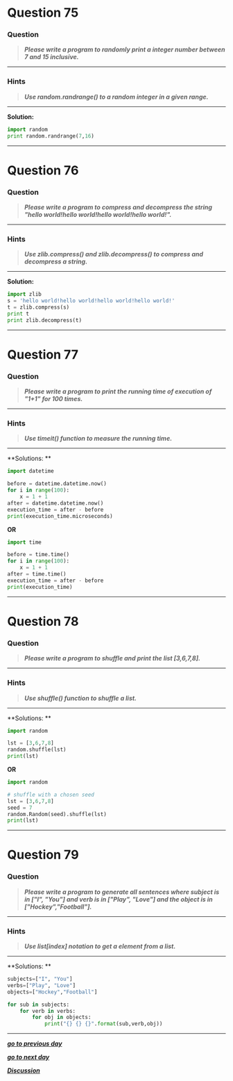 # Question 75

### **Question**

> **_Please write a program to randomly print a integer number between 7 and 15 inclusive._**

---

### Hints

> **_Use random.randrange() to a random integer in a given range._**

---

**Solution:**

```python
import random
print random.randrange(7,16)
```

---

# Question 76

### **Question**

> **_Please write a program to compress and decompress the string "hello world!hello world!hello world!hello world!"._**

---

### Hints

> **_Use zlib.compress() and zlib.decompress() to compress and decompress a string._**

---

**Solution:**

```python
import zlib
s = 'hello world!hello world!hello world!hello world!'
t = zlib.compress(s)
print t
print zlib.decompress(t)
```

---

# Question 77

### **Question**

> **_Please write a program to print the running time of execution of "1+1" for 100 times._**

---

### Hints

> **_Use timeit() function to measure the running time._**

---



**Solutions: **

```python
import datetime

before = datetime.datetime.now()
for i in range(100):
    x = 1 + 1
after = datetime.datetime.now()
execution_time = after - before
print(execution_time.microseconds)
```

**OR**

```python
import time

before = time.time()
for i in range(100):
    x = 1 + 1
after = time.time()
execution_time = after - before
print(execution_time)
```

---

# Question 78

### **Question**

> **_Please write a program to shuffle and print the list [3,6,7,8]._**

---

### Hints

> **_Use shuffle() function to shuffle a list._**

---



**Solutions: **

```python
import random

lst = [3,6,7,8]
random.shuffle(lst)
print(lst)
```

**OR**

```python
import random

# shuffle with a chosen seed
lst = [3,6,7,8]
seed = 7
random.Random(seed).shuffle(lst)
print(lst)
```

---

# Question 79

### **Question**

> **_Please write a program to generate all sentences where subject is in ["I", "You"] and verb is in ["Play", "Love"] and the object is in ["Hockey","Football"]._**

---

### Hints

> **_Use list[index] notation to get a element from a list._**

---



**Solutions: **

```python
subjects=["I", "You"]
verbs=["Play", "Love"]
objects=["Hockey","Football"]

for sub in subjects:
    for verb in verbs:
        for obj in objects:
            print("{} {} {}".format(sub,verb,obj))
```

---

[**_go to previous day_**](https://github.com/darkprinx/100-plus-Python-programming-exercises-extended/blob/master/Status/Day_18.md "Day 18")

[**_go to next day_**](https://github.com/darkprinx/100-plus-Python-programming-exercises-extended/blob/master/Status/Day_20.md "Day 20")

[**_Discussion_**](https://github.com/darkprinx/100-plus-Python-programming-exercises-extended/issues/3)

